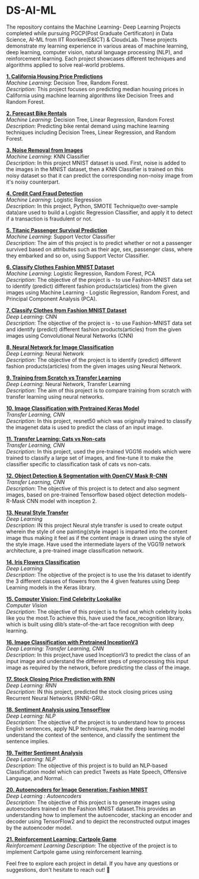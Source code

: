 # DS-AI-ML
The repository contains the Machine Learning- Deep Learning Projects completed while pursuing PGCP(Post Graduate Certificaton) in Data Science, AI-ML from IIT Roorkee(E&ICT) & CloudxLab. These projects demonstrate my learning experience in various areas of machine learning, deep learning, computer vision, natural language processing (NLP), and reinforcement learning. Each project showcases different techniques and algorithms applied to solve real-world problems. 

**[1. California Housing Price Predictions](https://github.com/kavyapan/DS-AI-ML/blob/main/Machine_Learning_Projects/Project1_California_housing_price_predictions.ipynb)**  
*Machine Learning*: Decision Tree, Random Forest.  
*Description*: This project focuses on predicting median housing prices in California using machine learning algorithms like Decision Trees and Random Forest.

**[2. Forecast Bike Rentals](https://github.com/kavyapan/DS-AI-ML/blob/main/Machine_Learning_Projects/Project2_%20Forecast_bike_rentals.ipynb)**  
*Machine Learning*: Decision Tree, Linear Regression, Random Forest  
*Description*: Predicting bike rental demand using machine learning techniques including Decision Trees, Linear Regression, and Random Forest.

**[3. Noise Removal from Images](https://github.com/kavyapan/DS-AI-ML/blob/main/Machine_Learning_Projects/Project3_%20Noise%20removal%20from%20images%20using%20KNN.ipynb)**  
*Machine Learning*: KNN Classifier  
*Description*: In this project MNIST dataset is used. First, noise is added to the images in the MNIST dataset, then a KNN Classifier is trained on this noisy dataset so that it can predict the corresponding non-noisy image from it's noisy counterpart.

**[4. Credit Card Fraud Detection](https://github.com/kavyapan/DS-AI-ML/blob/main/Machine_Learning_Projects/Project4_Credit%20Card%20Fraud%20Detection_Logistic%20regression.ipynb)**  
*Machine Learning*: Logistic Regression  
*Description*: In this project,  Python, SMOTE Technique(to over-sample data)are used to build a Logistic Regression Classifier, and apply it to detect if a transaction is fraudulent or not.

**[5. Titanic Passenger Survival Prediction](https://github.com/kavyapan/DS-AI-ML/blob/main/Machine_Learning_Projects/Project5_Titanic%20Passenger%20Survival%20Prediction_SVC.ipynb)**  
*Machine Learning*: Support Vector Classifier  
*Description*: The aim of this project is to predict whether or not a passenger survived based on attributes such as their age, sex, passenger class, where they embarked and so on, using Support Vector Classifier.

**[6. Classify Clothes Fashion MNIST Dataset](https://github.com/kavyapan/DS-AI-ML/blob/main/Machine_Learning_Projects/Project6__Classify%20Clothes%20from%20Fashion%20MNIST%20dataset.ipynb)**  
*Machine Learning*: Logistic Regression, Random Forest, PCA  
*Description*: The objective of the project is - to use Fashion-MNIST data set to identify (predict) different fashion products(articles) from the given images using Machine Learning - Logistic Regression, Random Forest, and Principal Component Analysis (PCA).

**[7. Classify Clothes from Fashion MNIST Dataset](https://github.com/kavyapan/DS-AI-ML/blob/main/AI_Deep_Learning_Projects/Project7_%20CNN%20Classifier%20using%20Tensorflow_MNIST%20fashion.ipynb)**  
*Deep Learning*: CNN  
*Description*: The objective of the project is - to use Fashion-MNIST data set and  identify (predict) different fashion products(articles) from the given images using Convolutional Neural Networks (CNN)

**[8. Neural Network for Image Classification](https://github.com/kavyapan/DS-AI-ML/blob/main/AI_Deep_Learning_Projects/Project8_Neural%20Network%20for%20Image%20Classification.ipynb)**  
*Deep Learning*: Neural Network  
*Description*: The objective of the project is to identify (predict) different fashion products(articles) from the given images using Neural Network.

**[9. Training from Scratch vs Transfer Learning](https://github.com/kavyapan/DS-AI-ML/blob/main/AI_Deep_Learning_Projects/Project9_Training_from_scratch_vs_transfer_learning.ipynb)**  
*Deep Learning*: Neural Network, Transfer Learning  
*Description*: The aim of this project is to compare training from scratch with transfer learning using neural networks.

**[10. Image Classification with Pretrained Keras Model](https://github.com/kavyapan/DS-AI-ML/blob/main/AI_Deep_Learning_Projects/Project10_Image%20Classification_%20Pretrained%20Keras%20Model.ipynb)**  
*Transfer Learning, CNN*  
*Description*: In this project, resnet50 which was originally trained to classify the imagenet data is used to predict the class of an input image.

**[11. Transfer Learning: Cats vs Non-cats](https://github.com/kavyapan/DS-AI-ML/blob/main/AI_Deep_Learning_Projects/Project11_Transfer_learning-cats_vs_noncats.ipynb)**  
*Transfer Learning, CNN*  
*Description*: In this project, used the pre-trained VGG16 models which were trained to classify a large set of images, and fine-tune it to make the classifier specific to classification task of cats vs non-cats.

**[12. Object Detection & Segmentation with OpenCV Mask R-CNN](https://github.com/kavyapan/DS-AI-ML/blob/main/AI_Deep_Learning_Projects/Project12_Object_detection__segmentation__opencv__mask_rcnn.ipynb)**  
*Transfer Learning, CNN*  
*Description*: The objective of this project is to detect and also segment images, based on pre-trained Tensorflow based object detection models- R-Mask CNN model with inception 2.

**[13. Neural Style Transfer](https://github.com/kavyapan/DS-AI-ML/blob/main/AI_Deep_Learning_Projects/Project13_Neural_style_transfer_deeplearning.ipynb)**  
*Deep Learning*  
*Description*: IN this project Neural style transfer is used to create output wherein the style of one painting(style image) is imparted into the content image thus making it feel as if the content image is drawn using the style of the style image. Have used the intermediate layers of the VGG19 network architecture, a pre-trained image classification network.

**[14. Iris Flowers Classification](https://github.com/kavyapan/DS-AI-ML/blob/main/AI_Deep_Learning_Projects/Project14_Iris%20Flowers%20Classification_Deep%20Learning.ipynb)**  
*Deep Learning*  
*Description*: The objective of the project is to use the Iris dataset to identify the 3 different classes of flowers from the 4 given features using Deep Learning models in the Keras library.

**[15. Computer Vision: Find Celebrity Lookalike](https://github.com/kavyapan/DS-AI-ML/blob/main/AI_Deep_Learning_Projects/Project15_Computer%20Vision_Find%20celebrity%20lookalike.ipynb)**  
*Computer Vision*  
*Description*: The objective of this project is to find out which celebrity looks like you the most.To achieve this, have used the face_recognition library, which is built using dlib’s state-of-the-art face recognition with deep learning.

**[16. Image Classification with Pretrained InceptionV3](https://github.com/kavyapan/DS-AI-ML/blob/main/AI_Deep_Learning_Projects/Project16_Image%20classification__Pretrained%20inceptionV3.ipynb)**  
*Deep Learning: Transfer Learning, CNN*  
*Description*: In this project,have used InceptionV3 to predict the class of an input image and understand the different steps of preprocessing this input image as required by the network, before predicting the class of the image.

**[17. Stock Closing Price Prediction with RNN](https://github.com/kavyapan/DS-AI-ML/blob/main/AI_Deep_Learning_Projects/Project17_Stock_closing_price_prediction_RNN.ipynb)**  
*Deep Learning: RNN*  
*Description*: IN this project, predicted the stock closing prices using Recurrent Neural Networks (RNN)-GRU.

**[18. Sentiment Analysis using TensorFlow](https://github.com/kavyapan/DS-AI-ML/blob/main/AI_Deep_Learning_Projects/Project18_Sentiment%20Analysis%20using%20Tensorflow.ipynb)**  
*Deep Learning: NLP*  
*Description*: The objective of the project is to understand how to process English sentences, apply NLP techniques, make the deep learning model understand the context of the sentence, and classify the sentiment the sentence implies.

**[19. Twitter Sentiment Analysis](https://github.com/kavyapan/DS-AI-ML/blob/main/AI_Deep_Learning_Projects/Project19_Twitter%20Sentiment%20Analysis-Deep%20Learning-NLP.ipynb)**  
*Deep Learning: NLP*  
*Description*: The objective of this project is to build an NLP-based Classification model which can predict Tweets as Hate Speech, Offensive Language, and Normal.

**[20. Autoencoders for Image Generation: Fashion MNIST](https://github.com/kavyapan/DS-AI-ML/blob/main/AI_Deep_Learning_Projects/Project20_Autoencoders_Image%20Generation_Fashion%20MNIST.ipynb)**  
*Deep Learning : Autoencoders*  
*Description*: The objective of this project is to generate images using autoencoders trained on the Fashion MNIST dataset.This provides an understanding how to implement the autoencoder, stacking an encoder and decoder using TensorFlow2 and to depict the reconstructed output images by the autoencoder model.

**[21. Reinforcement Learning: Cartpole Game](https://github.com/kavyapan/DS-AI-ML/blob/main/AI_Deep_Learning_Projects/Project21_Reinforcement%20Learning_Cartpolegame.ipynb)**  
*Reinforcement Learning*
*Description*: The objective of the project is to implement Cartpole game using reinforcement learning.

Feel free to explore each project in detail. If you have any questions or suggestions, don't hesitate to reach out! 🚀






